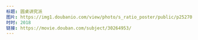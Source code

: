 ```yaml
---
标题: 圆桌讲究派
图片: https://img1.doubanio.com/view/photo/s_ratio_poster/public/p2527060460.jpg
时时: 2018
链接: https://movie.douban.com/subject/30264953/
---
```

